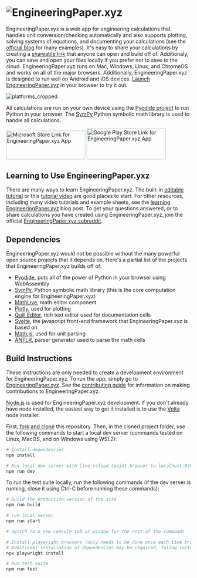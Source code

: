 # ![EngineeringPaper.xyz](https://user-images.githubusercontent.com/6439649/212795699-7cc908e1-00a4-44ed-a034-695f056ee84a.png)

EngineeringPaper.xyz is a web app for engineering calculations that handles unit conversion/checking automatically and also supports plotting, solving systems of equations, and documenting your calculations (see the [official blog](https://blog.engineeringpaper.xyz) for many examples). It's easy to share your calculations by creating a [shareable link](https://engineeringpaper.xyz/oMbWLXMZ6ChQ3g3ZxRbJQD) that anyone can open and build off of. Additionaly, you can save and open your files locally if you prefer not to save to the cloud. EngineeringPaper.xyz runs on Mac, Windows, Linux, and ChromeOS and works on all of the major browsers. Additionally, EngineeringPaper.xyz is designed to run well on Android and iOS devices. [Launch EngineeringPaper.xyz](https://EngineeringPaper.xyz) in your browser to try it out.

![platforms_cropped](https://user-images.githubusercontent.com/6439649/212774749-caab6190-7a45-4f04-a31c-ffdb6b6e4b96.png)

All calculations are run on your own device using the [Pyodide project](https://pyodide.org) to run Python in your browser. The 
[SymPy](https://www.sympy.org) Python symbolic math library is used to handle all calculations. 

<a href="https://apps.microsoft.com/store/detail/engineeringpaperxyz/9N1W74WC2X2M">
<img href="" src="https://user-images.githubusercontent.com/6439649/219978105-56789e93-a1d5-4ccb-b35b-6dff71a8a954.png" width="216" height="78" alt="Microsoft Store Link for EngineeringPaper.xyz App"/></a>

<a href="https://play.google.com/store/apps/details?id=xyz.engineeringpaper.twa">
<img href="" src="https://user-images.githubusercontent.com/6439649/219977821-eab01a61-a13a-46c8-ab64-bc8e0baac479.png" width="216" height="83.59" alt="Google Play Store Link for EngineeringPaper.xyz App"/>
</a>

## Learning to Use EngineeringPaper.yxz
There are many ways to learn EngineeringPaper.xyz. The built-in [editable tutorial](https://engineeringpaper.xyz/CUsUSuwHkHzNyButyCHEng) or this [tutorial video](https://youtu.be/r7EZQVhcr5Q) are good places to start. For other resources, including many video tutorials and example sheets, see the 
[learning EngineeringPaper.xyz](https://blog.engineeringpaper.xyz/engineeringpaperxyz-tutorial) blog post. To get your
questions answered, or to share calculations you have created using EngineeringPaper.xyz, join the official 
[EngineeringPaper.xyz subreddit](https://www.reddit.com/r/EngineeringPaperXYZ/).

## Dependencies
EngineeringPaper.xyz would not be possible without the many powerful open source projects that it depends on. Here's a partial list of the projects that EngineeringPaper.xyz builds off of:
* [Pyodide](https://pyodide.org), puts all of the power of Python in your browser using WebAssembly
* [SymPy](https://www.sympy.org), Python symbolic math library (this is the core computation engine for EngineeringPaper.xyz)
* [MathLive](https://cortexjs.io/mathlive/), math editor component
* [Plotly](https://plotly.com/), used for plotting
* [Quill Editor](https://quilljs.com/), rich text editor used for documentation cells
* [Svelte](https://svelte.dev/), the javascript front-end framework that EngineeringPaper.xyz is based on
* [Math.js](https://mathjs.org/), used for unit parsing
* [ANTLR](https://www.antlr.org/), parser generator used to parse the math cells

## Build Instructions
These instructions are only needed to create a development environment for EngineeringPaper.xyz. To run the app, simply go to [EngineeringPaper.xyz](https://engineeringpaper.xyz). See the [contributing guide](https://github.com/mgreminger/EngineeringPaper.xyz/blob/main/CONTRIBUTING.md#contributing) for information on making contributions to EngineeringPaper.xyz.

[Node.js](https://nodejs.org) is used for EngineeringPaper.xyz development. If you don't already have node installed, the easiest way to get it installed is to use the [Volta](https://volta.sh/) node installer.

First, [fork and clone](https://docs.github.com/en/get-started/quickstart/fork-a-repo) this repository. Then, in the cloned project folder, use the following commands to start a local dev server (commands tested on Linux, MacOS, and on Windows using WSL2):
``` bash
# Install dependencies
npm install

# Run local dev server with live reload (point browser to localhost:8788)
npm run dev
```
To run the test suite locally, run the following commands (if the dev server is running, close it using Ctrl-C before running these commands):
``` bash
# Build the production version of the site
npm run build

# run local server
npm run start

# Switch to a new console tab or window for the rest of the commands

# Install playwright browsers (only needs to be done once each time browsers need to be updated)
# Additional installation of dependencies may be required, follow instructions
npx playwright install

# Run test suite
npm run test
```
